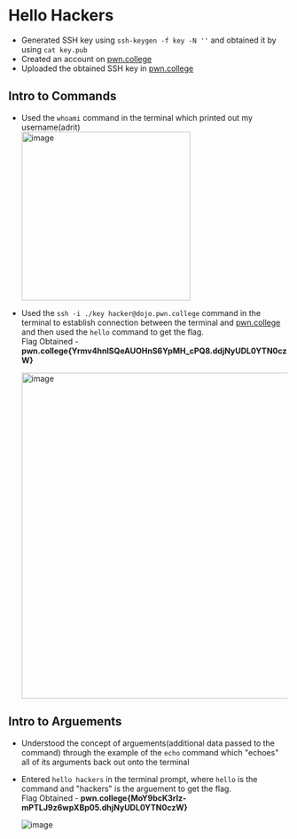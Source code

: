 # Hello Hackers
- Generated SSH key using `ssh-keygen -f key -N ''` and obtained it by using `cat key.pub`  
- Created an account on [pwn.college](https://pwn.college/)  
- Uploaded the obtained SSH key in [pwn.college](https://pwn.college/)  


## Intro to Commands
- Used the `whoami` command in the terminal which printed out my username(adrit)  
  <img width="304" alt="image" src="https://github.com/user-attachments/assets/dec9d53e-767d-41bc-897c-d6b6fcc767ad">
- Used the `ssh -i ./key hacker@dojo.pwn.college` command in the terminal to establish connection between the terminal and [pwn.college](https://pwn.college/) and then used the `hello` command to get the flag.  
  Flag Obtained - **pwn.college{Yrmv4hnlSQeAUOHnS6YpMH_cPQ8.ddjNyUDL0YTN0czW}**

    
  <img width="587" alt="image" src="https://github.com/user-attachments/assets/edea7464-fbc7-48b8-ba1c-1fe6638e192b">  
  
## Intro to Arguements  
- Understood the concept of arguements(additional data passed to the command) through the example of the `echo` command which "echoes" all of its arguments back out onto the terminal
- Entered `hello hackers` in the terminal prompt, where `hello` is the command and "hackers" is the arguement to get the flag.  
  Flag Obtained - **pwn.college{MoY9bcK3rIz-mPTLJ9z6wpXBp05.dhjNyUDL0YTN0czW}**
  
    ![image](https://github.com/user-attachments/assets/2d4f1408-f858-4574-9d0a-e6c1f8abefaa)



